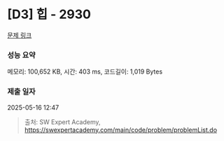 # [D3] 힙 - 2930 

[문제 링크](https://swexpertacademy.com/main/code/problem/problemDetail.do?contestProbId=AV-Tj7ya3jYDFAXr) 

### 성능 요약

메모리: 100,652 KB, 시간: 403 ms, 코드길이: 1,019 Bytes

### 제출 일자

2025-05-16 12:47



> 출처: SW Expert Academy, https://swexpertacademy.com/main/code/problem/problemList.do